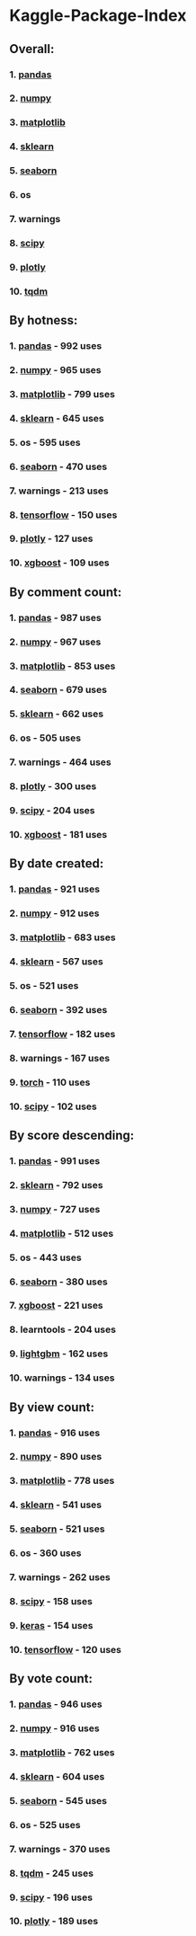 # Kaggle-Package-Index
## Overall:
### 1. [pandas](https://pypi.org/project/pandas)
### 2. [numpy](https://pypi.org/project/numpy)
### 3. [matplotlib](https://pypi.org/project/matplotlib)
### 4. [sklearn](https://pypi.org/project/sklearn)
### 5. [seaborn](https://pypi.org/project/seaborn)
### 6. os
### 7. warnings
### 8. [scipy](https://pypi.org/project/scipy)
### 9. [plotly](https://pypi.org/project/plotly)
### 10. [tqdm](https://pypi.org/project/tqdm)


## By hotness:
### 1. [pandas](https://pypi.org/project/pandas) - 992 uses
### 2. [numpy](https://pypi.org/project/numpy) - 965 uses
### 3. [matplotlib](https://pypi.org/project/matplotlib) - 799 uses
### 4. [sklearn](https://pypi.org/project/sklearn) - 645 uses
### 5. os - 595 uses
### 6. [seaborn](https://pypi.org/project/seaborn) - 470 uses
### 7. warnings - 213 uses
### 8. [tensorflow](https://pypi.org/project/tensorflow) - 150 uses
### 9. [plotly](https://pypi.org/project/plotly) - 127 uses
### 10. [xgboost](https://pypi.org/project/xgboost) - 109 uses


## By comment count:
### 1. [pandas](https://pypi.org/project/pandas) - 987 uses
### 2. [numpy](https://pypi.org/project/numpy) - 967 uses
### 3. [matplotlib](https://pypi.org/project/matplotlib) - 853 uses
### 4. [seaborn](https://pypi.org/project/seaborn) - 679 uses
### 5. [sklearn](https://pypi.org/project/sklearn) - 662 uses
### 6. os - 505 uses
### 7. warnings - 464 uses
### 8. [plotly](https://pypi.org/project/plotly) - 300 uses
### 9. [scipy](https://pypi.org/project/scipy) - 204 uses
### 10. [xgboost](https://pypi.org/project/xgboost) - 181 uses


## By date created:
### 1. [pandas](https://pypi.org/project/pandas) - 921 uses
### 2. [numpy](https://pypi.org/project/numpy) - 912 uses
### 3. [matplotlib](https://pypi.org/project/matplotlib) - 683 uses
### 4. [sklearn](https://pypi.org/project/sklearn) - 567 uses
### 5. os - 521 uses
### 6. [seaborn](https://pypi.org/project/seaborn) - 392 uses
### 7. [tensorflow](https://pypi.org/project/tensorflow) - 182 uses
### 8. warnings - 167 uses
### 9. [torch](https://pypi.org/project/torch) - 110 uses
### 10. [scipy](https://pypi.org/project/scipy) - 102 uses


## By score descending:
### 1. [pandas](https://pypi.org/project/pandas) - 991 uses
### 2. [sklearn](https://pypi.org/project/sklearn) - 792 uses
### 3. [numpy](https://pypi.org/project/numpy) - 727 uses
### 4. [matplotlib](https://pypi.org/project/matplotlib) - 512 uses
### 5. os - 443 uses
### 6. [seaborn](https://pypi.org/project/seaborn) - 380 uses
### 7. [xgboost](https://pypi.org/project/xgboost) - 221 uses
### 8. learntools - 204 uses
### 9. [lightgbm](https://pypi.org/project/lightgbm) - 162 uses
### 10. warnings - 134 uses


## By view count:
### 1. [pandas](https://pypi.org/project/pandas) - 916 uses
### 2. [numpy](https://pypi.org/project/numpy) - 890 uses
### 3. [matplotlib](https://pypi.org/project/matplotlib) - 778 uses
### 4. [sklearn](https://pypi.org/project/sklearn) - 541 uses
### 5. [seaborn](https://pypi.org/project/seaborn) - 521 uses
### 6. os - 360 uses
### 7. warnings - 262 uses
### 8. [scipy](https://pypi.org/project/scipy) - 158 uses
### 9. [keras](https://pypi.org/project/keras) - 154 uses
### 10. [tensorflow](https://pypi.org/project/tensorflow) - 120 uses


## By vote count:
### 1. [pandas](https://pypi.org/project/pandas) - 946 uses
### 2. [numpy](https://pypi.org/project/numpy) - 916 uses
### 3. [matplotlib](https://pypi.org/project/matplotlib) - 762 uses
### 4. [sklearn](https://pypi.org/project/sklearn) - 604 uses
### 5. [seaborn](https://pypi.org/project/seaborn) - 545 uses
### 6. os - 525 uses
### 7. warnings - 370 uses
### 8. [tqdm](https://pypi.org/project/tqdm) - 245 uses
### 9. [scipy](https://pypi.org/project/scipy) - 196 uses
### 10. [plotly](https://pypi.org/project/plotly) - 189 uses
